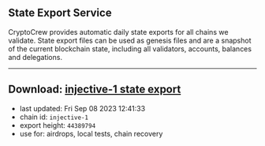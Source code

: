 ## State Export Service
CryptoCrew provides automatic daily state exports for all chains we validate. State export files can be used as genesis files and are a snapshot of the current blockchain state, including all validators, accounts, balances and delegations.

---
**Download: [injective-1 state export](https://dl.ccvalidators.com/SERVICE/injective/injective-1_export_44389794.json)**
---

- last updated: Fri Sep 08 2023 12:41:33
- chain id: `injective-1`
- export height: `44389794`
- use for: airdrops, local tests, chain recovery
